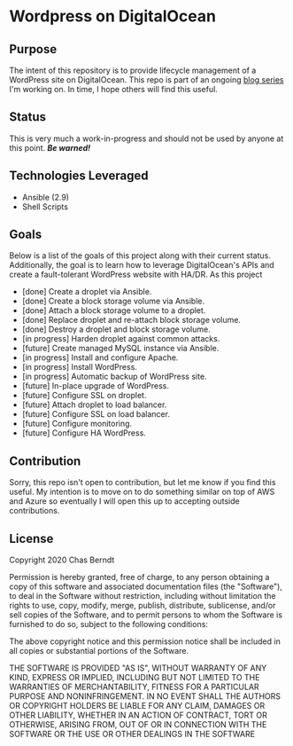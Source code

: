 # Wordpress on DigitalOcean

## Purpose
The intent of this repository is to provide lifecycle management of a WordPress site on DigitalOcean. This repo is part of an ongoing [blog series](https://chasberndt.com) I'm working on. In time, I hope others will find this useful.

## Status
This is very much a work-in-progress and should not be used by anyone at this point. ***Be warned!***

## Technologies Leveraged
* Ansible (2.9)
* Shell Scripts

## Goals
Below is a list of the goals of this project along with their current status. Additionally, the goal is to learn how to leverage DigitalOcean's APIs and create a fault-tolerant WordPress website with HA/DR. As this project

* [done] Create a droplet via Ansible.
* [done] Create a block storage volume via Ansible.
* [done] Attach a block storage volume to a droplet.
* [done] Replace droplet and re-attach block storage volume.
* [done] Destroy a droplet and block storage volume.
* [in progress] Harden droplet against common attacks.
* [future] Create managed MySQL instance via Ansible.
* [in progress] Install and configure Apache.
* [in progress] Install WordPress.
* [in progress] Automatic backup of WordPress site.
* [future] In-place upgrade of WordPress.
* [future] Configure SSL on droplet.
* [future] Attach droplet to load balancer.
* [future] Configure SSL on load balancer.
* [future] Configure monitoring.
* [future] Configure HA WordPress.

## Contribution
Sorry, this repo isn't open to contribution, but let me know if you find this useful. My intention is to move on to do something similar on top of AWS and Azure so eventually I will open this up to accepting outside contributions.

## License
Copyright 2020 Chas Berndt

Permission is hereby granted, free of charge, to any person obtaining a copy of this software and associated documentation files (the "Software"), to deal in the Software without restriction, including without limitation the rights to use, copy, modify, merge, publish, distribute, sublicense, and/or sell copies of the Software, and to permit persons to whom the Software is furnished to do so, subject to the following conditions:

The above copyright notice and this permission notice shall be included in all copies or substantial portions of the Software.

THE SOFTWARE IS PROVIDED "AS IS", WITHOUT WARRANTY OF ANY KIND, EXPRESS OR IMPLIED, INCLUDING BUT NOT LIMITED TO THE WARRANTIES OF MERCHANTABILITY, FITNESS FOR A PARTICULAR PURPOSE AND NONINFRINGEMENT. IN NO EVENT SHALL THE AUTHORS OR COPYRIGHT HOLDERS BE LIABLE FOR ANY CLAIM, DAMAGES OR OTHER LIABILITY, WHETHER IN AN ACTION OF CONTRACT, TORT OR OTHERWISE, ARISING FROM, OUT OF OR IN CONNECTION WITH THE SOFTWARE OR THE USE OR OTHER DEALINGS IN THE SOFTWARE
